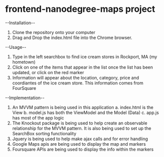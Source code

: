 frontend-nanodegree-maps project
===============================

--Installation--
1. Clone the repository onto your computer 
2. Drag and Drop the index.html file into the Chrome browser. 

--Usage--
1. Type in the left searchbox to find ice cream stores in Rockport, MA (my hometown)
2. Click on one of the items that appear in the list once the list has been updated, or click on the red marker
3. Information will appear about the location, category, price and coordiantes of the ice cream store. This information comes from FourSquare

--Implementation--
1. An MVVM pattern is being used in this application
	a. index.html is the View
	b. model.js has both the ViewModel and the Model (Data)
	c. app.js has most of the app logic
2. The Knockout package is being used to help create an observable relationship for the MVVM pattern. It is also being used to set up the SearchBox sorting functionality
3. Jquery is being used to help make ajax calls and for error handling
4. Google Maps apis are being used to display the map and markers
5. Foursquare APIs are being used to display the info within the markers 


